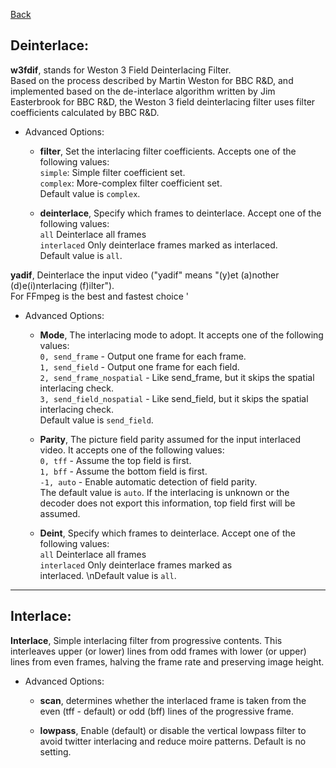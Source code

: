 [Back](../videomass2_use.md)

## Deinterlace:

**w3fdif**, stands for Weston 3 Field Deinterlacing Filter.   
Based on the process described by Martin Weston for BBC R&D, and implemented based on the de-interlace algorithm written 
by Jim Easterbrook for BBC R&D, the Weston 3 field deinterlacing filter uses filter coefficients calculated by BBC R&D.

- Advanced Options:
  - **filter**, Set the interlacing filter coefficients. Accepts one of the following values:   
                        `simple`: Simple filter coefficient set.   
                        `complex`: More-complex filter coefficient set.   
                         Default value is `complex`.   
                                                 
  - **deinterlace**, Specify which frames to deinterlace. Accept one of the following values:   
                        `all` Deinterlace all frames   
                        `interlaced` Only deinterlace frames marked as interlaced.   
                         Default value is `all`.   


**yadif**, Deinterlace the input video ("yadif" means "(y)et (a)nother (d)e(i)nterlacing (f)ilter").   
For FFmpeg is the best and fastest choice '

- Advanced Options:
  - **Mode**, The interlacing mode to adopt. It accepts one of the following values:   
           `0, send_frame` - Output one frame for each frame.   
           `1, send_field` - Output one frame for each field.   
           `2, send_frame_nospatial` - Like send_frame, but it skips the spatial interlacing check.   
           `3, send_field_nospatial` - Like send_field, but it skips the spatial interlacing check.   
            Default value is `send_field`.   

  - **Parity**, The picture field parity assumed for the input interlaced video. It accepts one of the following values:   
            `0, tff` - Assume the top field is first.   
            `1, bff` - Assume the bottom field is first.   
            `-1, auto` - Enable automatic detection of field parity.      
             The default value is `auto`. If the interlacing is unknown or the decoder does not export this information, 
             top field first will be assumed.

  - **Deint**, Specify which frames to deinterlace. Accept one of the following values:   
                        `all` Deinterlace all frames   
                        `interlaced` Only deinterlace frames marked as   
                         interlaced. \nDefault value is `all`.

-----------------------
## Interlace:

**Interlace**, Simple interlacing filter from progressive contents. This interleaves upper (or lower) lines from odd 
frames with lower (or upper) lines from even frames, halving the frame rate and preserving image height.

- Advanced Options:

  - **scan**, determines whether the interlaced frame is taken from the even (tff - default) or odd (bff) lines of the 
  progressive frame.
  
  - **lowpass**, Enable (default) or disable the vertical lowpass filter to avoid twitter interlacing and reduce moire 
  patterns. Default is no setting.
